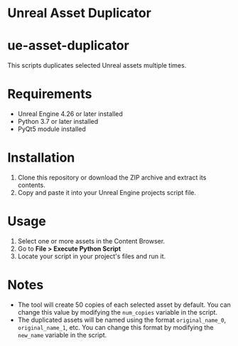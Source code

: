 # Unreal Asset Duplicator

# ue-asset-duplicator

This scripts duplicates selected Unreal assets multiple times.

# Requirements

* Unreal Engine 4.26 or later installed
* Python 3.7 or later installed
* PyQt5 module installed

# Installation
1. Clone this repository or download the ZIP archive and extract its contents.
2. Copy and paste it into your Unreal Engine projects script file.

# Usage
1. Select one or more assets in the Content Browser.
2. Go to **File > Execute Python Script**
3. Locate your script in your project's files and run it.

# Notes
* The tool will create 50 copies of each selected asset by default. You can change this value by modifying the ```num_copies``` variable in the script.
* The duplicated assets will be named using the format ```original_name_0```, ```original_name_1```, etc. You can change this format by modifying the ```new_name``` variable in the script.
